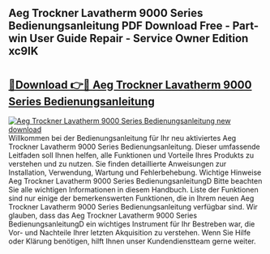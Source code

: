 ## Aeg Trockner Lavatherm 9000 Series Bedienungsanleitung PDF Download Free - Part-win User Guide Repair - Service Owner Edition xc9IK

# <h2><a href="http://df10evh.blite.top/?on=Aeg+Trockner+Lavatherm+9000+Series+Bedienungsanleitung">🔗Download 👉🔴 Aeg Trockner Lavatherm 9000 Series Bedienungsanleitung</a></h2>

[![Aeg Trockner Lavatherm 9000 Series Bedienungsanleitung new download](https://i.imgur.com/lujVjoI.png)](http://df10evh.blite.top/?on=Aeg+Trockner+Lavatherm+9000+Series+Bedienungsanleitung)
Willkommen bei der Bedienungsanleitung für Ihr neu aktiviertes Aeg Trockner Lavatherm 9000 Series Bedienungsanleitung. Dieser umfassende Leitfaden soll Ihnen helfen, alle Funktionen und Vorteile Ihres Produkts zu verstehen und zu nutzen. Sie finden detaillierte Anweisungen zur Installation, Verwendung, Wartung und Fehlerbehebung. Wichtige Hinweise Aeg Trockner Lavatherm 9000 Series BedienungsanleitungD Bitte beachten Sie alle wichtigen Informationen in diesem Handbuch. Liste der Funktionen sind nur einige der bemerkenswerten Funktionen, die in Ihrem neuen Aeg Trockner Lavatherm 9000 Series Bedienungsanleitung verfügbar sind. Wir glauben, dass das Aeg Trockner Lavatherm 9000 Series BedienungsanleitungD ein wichtiges Instrument für Ihr Bestreben war, die Vor- und Nachteile Ihrer letzten Akquisition zu verstehen. Wenn Sie Hilfe oder Klärung benötigen, hilft Ihnen unser Kundendienstteam gerne weiter.

